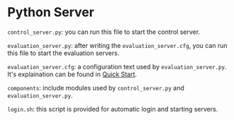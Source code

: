# Python Server

`control_server.py`:  you can run this file to start the control server.

`evaluation_server.py`:  after writing the `evaluation_server.cfg`, you can run this file to start the evaluation servers.

`evaluation_server.cfg`: a configuration text used by  `evaluation_server.py`. It's explaination can be found in [Quick Start](https://github.com/eyounx/ZOOjl/wiki/Quick-Start).

`components`: include modules used by `control_server.py` and `evaluation_server.py`.

`login.sh`: this script is provided for automatic login and starting servers.